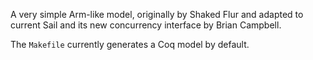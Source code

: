 A very simple Arm-like model, originally by Shaked Flur and adapted to
current Sail and its new concurrency interface by Brian Campbell.

The `Makefile` currently generates a Coq model by default.
